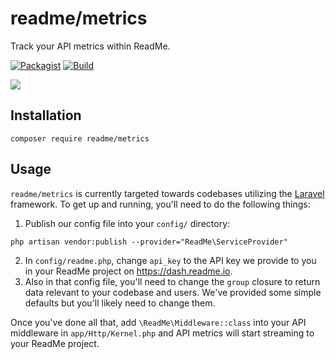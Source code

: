 # readme/metrics

Track your API metrics within ReadMe.

[![Packagist](https://img.shields.io/packagist/v/readme/metrics.svg)](https://packagist.org/packages/readme/metrics)
[![Build](https://github.com/readmeio/readme-php/workflows/CI/badge.svg)](https://github.com/readmeio/readme-php)

[![](https://d3vv6lp55qjaqc.cloudfront.net/items/1M3C3j0I0s0j3T362344/Untitled-2.png)](https://readme.io)

## Installation

```
composer require readme/metrics
```

## Usage

`readme/metrics` is currently targeted towards codebases utilizing the [Laravel](https://laravel.com/) framework. To get up and running, you'll need to do the following things:

1. Publish our config file into your `config/` directory:

```
php artisan vendor:publish --provider="ReadMe\ServiceProvider"
```

2. In `config/readme.php`, change `api_key` to the API key we provide to you in your ReadMe project on https://dash.readme.io.
3. Also in that config file, you'll need to change the `group` closure to return data relevant to your codebase and users. We've provided some simple defaults but you'll likely need to change them.

Once you've done all that, add `\ReadMe\Middleware::class` into your API middleware in `app/Http/Kernel.php` and API metrics will start streaming to your ReadMe project.
